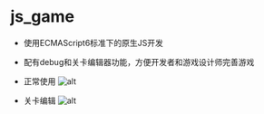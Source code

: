 # js_game
- 使用ECMAScript6标准下的原生JS开发
- 配有debug和关卡编辑器功能，方便开发者和游戏设计师完善游戏

- 正常使用
![alt](https://s3.gifyu.com/images/game1.gif)

- 关卡编辑
![alt](https://s3.gifyu.com/images/level-editor.gif)
